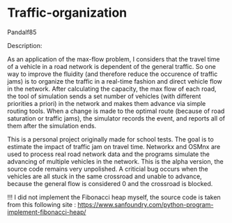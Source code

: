 # Traffic-organization
Pandalf85

Description:

  As an application of the max-flow problem, I considers that the travel time of a vehicle in a road network is dependent of the general traffic. So one way to improve the fluidity (and therefore reduce the occurence of traffic jams) is to organize the traffic in a real-time fashion and direct vehicle flow in the network. 
  After calculating the capacity, the max flow of each road, the tool of simulation sends a set number of vehicles (with different priorities a priori) in the network and makes them advance via simple routing tools. When a change is made to the optimal route (because of road saturation or traffic jams), the simulator records the event, and reports all of them after the simulation ends.
  
  This is a personal project originally made for school tests. The goal is to estimate the impact of traffic jam on travel time.
Networkx and OSMnx are used to process real road network data and the programs simulate the advancing of multiple vehicles in the network.
  This is the alpha version, the source code remains very unpolished. A criticial bug occurs when the vehicles are all stuck in the same crossroad and unable to advance, because the general flow is considered 0 and the crossroad is blocked.
  
!!! I did not implement the Fibonacci heap myself, the source code is taken from this following site :
https://www.sanfoundry.com/python-program-implement-fibonacci-heap/
